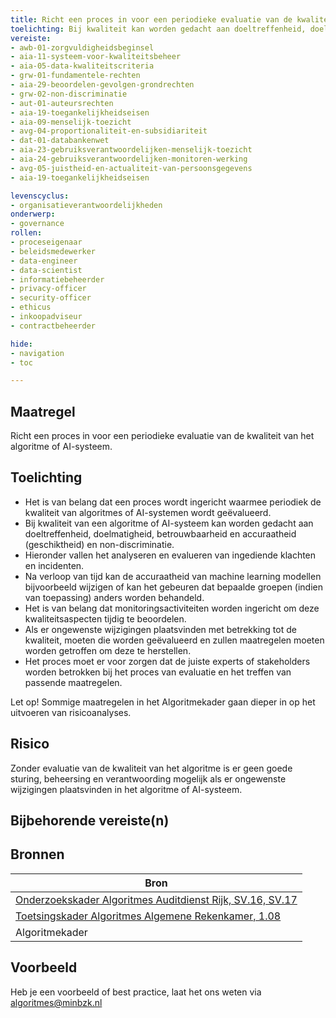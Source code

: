 ```yaml
---
title: Richt een proces in voor een periodieke evaluatie van de kwaliteit van het algoritme of AI-systeem.
toelichting: Bij kwaliteit kan worden gedacht aan doeltreffenheid, doelmatigheid, betrouwbaarheid en accuraatheid (geschiktheid) en non-discriminatie.
vereiste: 
- awb-01-zorgvuldigheidsbeginsel
- aia-11-systeem-voor-kwaliteitsbeheer
- aia-05-data-kwaliteitscriteria
- grw-01-fundamentele-rechten
- aia-29-beoordelen-gevolgen-grondrechten
- grw-02-non-discriminatie
- aut-01-auteursrechten
- aia-19-toegankelijkheidseisen
- aia-09-menselijk-toezicht
- avg-04-proportionaliteit-en-subsidiariteit
- dat-01-databankenwet
- aia-23-gebruiksverantwoordelijken-menselijk-toezicht
- aia-24-gebruiksverantwoordelijken-monitoren-werking
- avg-05-juistheid-en-actualiteit-van-persoonsgegevens
- aia-19-toegankelijkheidseisen

levenscyclus: 
- organisatieverantwoordelijkheden
onderwerp: 
- governance
rollen:
- proceseigenaar
- beleidsmedewerker
- data-engineer
- data-scientist
- informatiebeheerder
- privacy-officer
- security-officer
- ethicus
- inkoopadviseur
- contractbeheerder

hide:
- navigation
- toc

---
```


<!-- Let op! onderstaande regel met 'tags' niet weghalen! Deze maakt automatisch de knopjes op basis van de metadata  -->
<!-- tags -->

## Maatregel
<!-- Vul hier een omschrijving in van wat deze maatregel inhoudt. -->
 Richt een proces in voor een periodieke evaluatie van de kwaliteit van het algoritme of AI-systeem.
  
## Toelichting
<!-- Geef hier een toelichting van deze maatregel -->
- Het is van belang dat een proces wordt ingericht waarmee periodiek de kwaliteit van algoritmes of AI-systemen wordt geëvalueerd.
- Bij kwaliteit van een algoritme of AI-systeem kan worden gedacht aan doeltreffenheid, doelmatigheid, betrouwbaarheid en accuraatheid (geschiktheid) en non-discriminatie.
- Hieronder vallen het analyseren en evalueren van ingediende klachten en incidenten.
- Na verloop van tijd kan de accuraatheid van machine learning modellen bijvoorbeeld wijzigen of kan het gebeuren dat bepaalde groepen (indien van toepassing) anders worden behandeld.
- Het is van belang dat monitoringsactiviteiten worden ingericht om deze kwaliteitsaspecten tijdig te beoordelen.
- Als er ongewenste wijzigingen plaatsvinden met betrekking tot de kwaliteit, moeten die worden geëvalueerd en zullen maatregelen moeten worden getroffen om deze te herstellen.
- Het proces moet er voor zorgen dat de juiste experts of stakeholders worden betrokken bij het proces van evaluatie en het treffen van passende maatregelen.

Let op! Sommige maatregelen in het Algoritmekader gaan dieper in op het uitvoeren van risicoanalyses. 
   
## Risico
Zonder evaluatie van de kwaliteit van het algoritme is er geen goede sturing, beheersing en verantwoording mogelijk als er ongewenste wijzigingen plaatsvinden in het algoritme of AI-systeem. 

## Bijbehorende vereiste(n)
<!-- Hier volgt een lijst met vereisten op basis van de in de metadata ingevulde vereiste -->

<!-- Let op! onderstaande regel met 'list_vereisten_on_maatregelen_page' niet weghalen! Deze maakt automatisch een lijst van bijbehorende verseisten op basis van de metadata  -->
<!-- list_vereisten_on_maatregelen_page -->

## Bronnen 
<!-- Vul hier de relevante bronnen in voor deze maatregel -->

| Bron                        |
|-----------------------------|
| [Onderzoekskader Algoritmes Auditdienst Rijk, SV.16, SV.17 ](https://www.rijksoverheid.nl/documenten/rapporten/2023/07/11/onderzoekskader-algoritmes-adr-2023)| 
| [Toetsingskader Algoritmes Algemene Rekenkamer, 1.08](https://www.rekenkamer.nl/onderwerpen/algoritmes/documenten/publicaties/2024/05/15/het-toetsingskader-aan-de-slag) |
| Algoritmekader |        

## Voorbeeld
<!-- Voeg hier een voorbeeld toe, door er bijvoorbeeld naar te verwijzen -->

Heb je een voorbeeld of best practice, laat het ons weten via [algoritmes@minbzk.nl](mailto:algoritmes@minbzk.nl)
